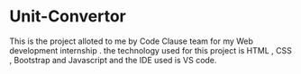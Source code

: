 # Unit-Convertor
This is the project alloted to me by Code Clause team for my Web development internship .
the technology used for this project is HTML , CSS , Bootstrap and Javascript and the IDE used is VS code.

